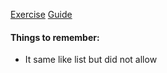 [Exercise](https://pynative.com/python-tuple-exercise-with-solutions/)
[Guide](https://pynative.com/python-tuples/)

#### Things to remember:

* It same like list but did not allow